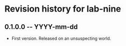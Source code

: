 # Revision history for lab-nine

## 0.1.0.0  -- YYYY-mm-dd

* First version. Released on an unsuspecting world.

